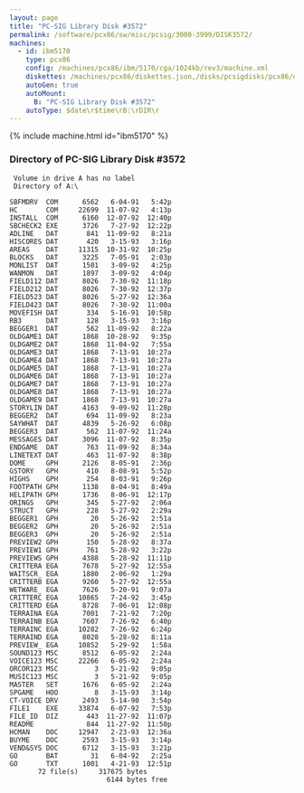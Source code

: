 ```yaml
---
layout: page
title: "PC-SIG Library Disk #3572"
permalink: /software/pcx86/sw/misc/pcsig/3000-3999/DISK3572/
machines:
  - id: ibm5170
    type: pcx86
    config: /machines/pcx86/ibm/5170/cga/1024kb/rev3/machine.xml
    diskettes: /machines/pcx86/diskettes.json,/disks/pcsigdisks/pcx86/diskettes.json
    autoGen: true
    autoMount:
      B: "PC-SIG Library Disk #3572"
    autoType: $date\r$time\rB:\rDIR\r
---
```


{% include machine.html id="ibm5170" %}

### Directory of PC-SIG Library Disk #3572

     Volume in drive A has no label
     Directory of A:\

    SBFMDRV  COM      6562   6-04-91   5:42p
    HC       COM     22699  11-07-92   4:13p
    INSTALL  COM      6160  12-07-92  12:40p
    SBCHECK2 EXE      3726   7-27-92  12:22p
    ADLINE   DAT       841  11-09-92   8:21a
    HISCORES DAT       420   3-15-93   3:16p
    AREAS    DAT     11315  10-31-92  10:25p
    BLOCKS   DAT      3225   7-05-91   2:03p
    MONLIST  DAT      1501   3-09-92   4:25p
    WANMON   DAT      1897   3-09-92   4:04p
    FIELD112 DAT      8026   7-30-92  11:18p
    FIELD212 DAT      8026   7-30-92  12:37p
    FIELD523 DAT      8026   5-27-92  12:36a
    FIELD423 DAT      8026   7-30-92  11:00a
    MOVEFISH DAT       334   5-16-91  10:58p
    RB3      DAT       128   3-15-93   3:16p
    BEGGER1  DAT       562  11-09-92   8:22a
    OLDGAME1 DAT      1868  10-28-92   9:35p
    OLDGAME2 DAT      1868  11-04-92   7:55a
    OLDGAME3 DAT      1868   7-13-91  10:27a
    OLDGAME4 DAT      1868   7-13-91  10:27a
    OLDGAME5 DAT      1868   7-13-91  10:27a
    OLDGAME6 DAT      1868   7-13-91  10:27a
    OLDGAME7 DAT      1868   7-13-91  10:27a
    OLDGAME8 DAT      1868   7-13-91  10:27a
    OLDGAME9 DAT      1868   7-13-91  10:27a
    STORYLIN DAT      4163   9-09-92  11:28p
    BEGGER2  DAT       694  11-09-92   8:23a
    SAYWHAT  DAT      4839   5-26-92   6:08p
    BEGGER3  DAT       562  11-07-92  11:24a
    MESSAGES DAT      3096  11-07-92   8:35p
    ENDGAME  DAT       763  11-09-92   8:34a
    LINETEXT DAT       463  11-07-92   8:38p
    DOME     GPH      2126   8-05-91   2:36p
    GSTORY   GPH       410   8-08-91   5:52p
    HIGHS    GPH       254   8-03-91   9:26p
    FOOTPATH GPH      1138   8-04-91   8:49a
    HELIPATH GPH      1736   8-06-91  12:17p
    ORINGS   GPH       345   5-27-92   2:06a
    STRUCT   GPH       228   5-27-92   2:29a
    BEGGER1  GPH        20   5-26-92   2:51a
    BEGGER2  GPH        20   5-26-92   2:51a
    BEGGER3  GPH        20   5-26-92   2:51a
    PREVIEW2 GPH       150   5-28-92   8:37a
    PREVIEW1 GPH       761   5-28-92   3:22p
    PREVIEWS GPH      4388   5-28-92  11:11p
    CRITTERA EGA      7678   5-27-92  12:55a
    WAITSCR_ EGA      1880   2-06-92   1:29a
    CRITTERB EGA      9260   5-27-92  12:55a
    WETWARE_ EGA      7626   5-20-91   9:07a
    CRITTERC EGA     10865   7-24-92   3:45p
    CRITTERD EGA      8728   7-06-91  12:08p
    TERRAINA EGA      7001   7-21-92   7:20p
    TERRAINB EGA      7607   7-26-92   6:40p
    TERRAINC EGA     10282   7-26-92   6:24p
    TERRAIND EGA      8028   5-28-92   8:11a
    PREVIEW_ EGA     10852   5-29-92   1:58a
    SOUND123 MSC      8512   6-05-92   2:24a
    VOICE123 MSC     22266   6-05-92   2:24a
    ORCOR123 MSC         3   5-21-92   9:05p
    MUSIC123 MSC         3   5-21-92   9:05p
    MASTER   SET      1676   6-05-92   2:24a
    SPGAME   HOO         8   3-15-93   3:14p
    CT-VOICE DRV      2493   5-14-90   3:54p
    FILE1    EXE     33874   6-07-92   7:53p
    FILE_ID  DIZ       443  11-27-92  11:07p
    README             844  11-27-92  11:50p
    HCMAN    DOC     12947   2-23-93  12:36a
    BUYME    DOC      2593   3-15-93   3:14p
    VEND&SYS DOC      6712   3-15-93   3:21p
    GO       BAT        31   6-04-92   2:25a
    GO       TXT      1001   4-21-93  12:51p
           72 file(s)     317675 bytes
                            6144 bytes free
